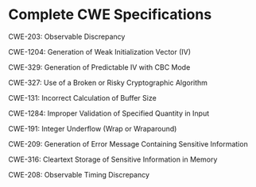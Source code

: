 

# Complete CWE Specifications

CWE-203: Observable Discrepancy

CWE-1204: Generation of Weak Initialization Vector (IV)

CWE-329: Generation of Predictable IV with CBC Mode

CWE-327: Use of a Broken or Risky Cryptographic Algorithm

CWE-131: Incorrect Calculation of Buffer Size

CWE-1284: Improper Validation of Specified Quantity in Input

CWE-191: Integer Underflow (Wrap or Wraparound)

CWE-209: Generation of Error Message Containing Sensitive Information

CWE-316: Cleartext Storage of Sensitive Information in Memory

CWE-208: Observable Timing Discrepancy